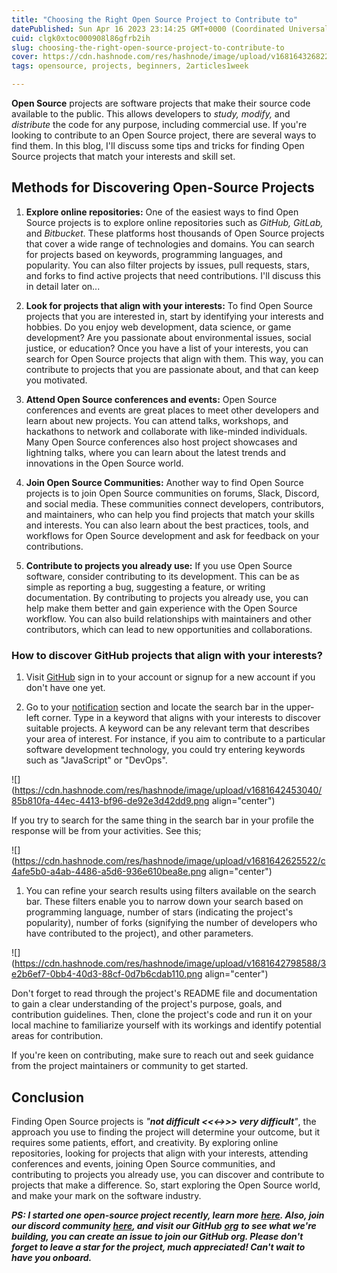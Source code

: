 ```yaml
---
title: "Choosing the Right Open Source Project to Contribute to"
datePublished: Sun Apr 16 2023 23:14:25 GMT+0000 (Coordinated Universal Time)
cuid: clgk0xtoc000908l86gfrb2ih
slug: choosing-the-right-open-source-project-to-contribute-to
cover: https://cdn.hashnode.com/res/hashnode/image/upload/v1681643268224/086ac4ca-069b-4e6f-b65d-95962d133b74.png
tags: opensource, projects, beginners, 2articles1week

---
```


**Open Source** projects are software projects that make their source code available to the public. This allows developers to *study, modify,* and *distribute* the code for any purpose, including commercial use. If you're looking to contribute to an Open Source project, there are several ways to find them. In this blog, I'll discuss some tips and tricks for finding Open Source projects that match your interests and skill set.

## **M**ethods for Discovering Open-Source Projects

1. **Explore online repositories:** One of the easiest ways to find Open Source projects is to explore online repositories such as *GitHub, GitLab,* and *Bitbucket*. These platforms host thousands of Open Source projects that cover a wide range of technologies and domains. You can search for projects based on keywords, programming languages, and popularity. You can also filter projects by issues, pull requests, stars, and forks to find active projects that need contributions. I'll discuss this in detail later on...
    
2. **Look for projects that align with your interests:** To find Open Source projects that you are interested in, start by identifying your interests and hobbies. Do you enjoy web development, data science, or game development? Are you passionate about environmental issues, social justice, or education? Once you have a list of your interests, you can search for Open Source projects that align with them. This way, you can contribute to projects that you are passionate about, and that can keep you motivated.
    
3. **Attend Open Source conferences and events:** Open Source conferences and events are great places to meet other developers and learn about new projects. You can attend talks, workshops, and hackathons to network and collaborate with like-minded individuals. Many Open Source conferences also host project showcases and lightning talks, where you can learn about the latest trends and innovations in the Open Source world.
    
4. **Join Open Source Communities:** Another way to find Open Source projects is to join Open Source communities on forums, Slack, Discord, and social media. These communities connect developers, contributors, and maintainers, who can help you find projects that match your skills and interests. You can also learn about the best practices, tools, and workflows for Open Source development and ask for feedback on your contributions.
    
5. **Contribute to projects you already use:** If you use Open Source software, consider contributing to its development. This can be as simple as reporting a bug, suggesting a feature, or writing documentation. By contributing to projects you already use, you can help make them better and gain experience with the Open Source workflow. You can also build relationships with maintainers and other contributors, which can lead to new opportunities and collaborations.
    

### **How to discover GitHub projects that align with your interests?**

1. Visit [GitHub](https://github.com) sign in to your account or signup for a new account if you don't have one yet.
    
2. Go to your [notification](https://github.com/notifications) section and locate the search bar in the upper-left corner. Type in a keyword that aligns with your interests to discover suitable projects. A keyword can be any relevant term that describes your area of interest. For instance, if you aim to contribute to a particular software development technology, you could try entering keywords such as "JavaScript" or "DevOps".
    

![](https://cdn.hashnode.com/res/hashnode/image/upload/v1681642453040/85b810fa-44ec-4413-bf96-de92e3d42dd9.png align="center")

If you try to search for the same thing in the search bar in your profile the response will be from your activities. See this;

![](https://cdn.hashnode.com/res/hashnode/image/upload/v1681642625522/c4afe5b0-a4ab-4486-a5d6-936e610bea8e.png align="center")

1. You can refine your search results using filters available on the search bar. These filters enable you to narrow down your search based on programming language, number of stars (indicating the project's popularity), number of forks (signifying the number of developers who have contributed to the project), and other parameters.
    

![](https://cdn.hashnode.com/res/hashnode/image/upload/v1681642798588/3e2b6ef7-0bb4-40d3-88cf-0d7b6cdab110.png align="center")

Don't forget to read through the project's README file and documentation to gain a clear understanding of the project's purpose, goals, and contribution guidelines. Then, clone the project's code and run it on your local machine to familiarize yourself with its workings and identify potential areas for contribution.

If you're keen on contributing, make sure to reach out and seek guidance from the project maintainers or community to get started.

## Conclusion

Finding Open Source projects is *"****not difficult* &lt;&lt;&lt;-&gt;&gt;&gt; *very difficult****"*, the approach you use to finding the project will determine your outcome, but it requires some patients, effort, and creativity. By exploring online repositories, looking for projects that align with your interests, attending conferences and events, joining Open Source communities, and contributing to projects you already use, you can discover and contribute to projects that make a difference. So, start exploring the Open Source world, and make your mark on the software industry.

***PS: I started one open-source project recently, learn more*** [***here***](https://rufilboy.hashnode.dev/introducing-logiq)***. Also, join our discord community*** [***here***](https://discord.gg/Q6cH6pr2N6)***, and visit our GitHub*** [***org***](https://github.com/FreeOps-Tools) ***to see what we're building, you can create an issue to join our GitHub org. Please don't forget to leave a star for the project, much appreciated! Can't wait to have you onboard.***